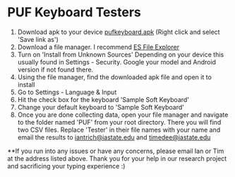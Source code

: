 # PUF Keyboard Testers
1. Download apk to your device [pufkeyboard.apk](https://github.com/iantrich/PUF/blob/master/Keyboard/pufkeyboard.apk) (Right click and select 'Save link as')
2. Download a file manager. I recommend [ES File Explorer](https://play.google.com/store/apps/details?id=com.estrongs.android.pop&hl=en)
3. Turn on 'Install from Unknown Sources' Depending on your device this usually found in Settings - Security. Google your model and Android version if not found there.
4. Using the file manager, find the downloaded apk file and open it to install
5. Go to Settings - Language & Input
6. Hit the check box for the keyboard 'Sample Soft Keyboard'
7. Change your default keyboard to 'Sample Soft Keyboard'
8. Once you are done collecting data, open your file manager and navigate to the folder named 'PUF' from your root directory. There you will find two CSV files. Replace 'Tester' in their file names with your name and email the results to iantrich@iastate.edu and timedee@iastate.edu

**If you run into any issues or have any concerns, please email Ian or Tim at the address listed above. Thank you for your help in our research project and sacrificing your typing experience :)
